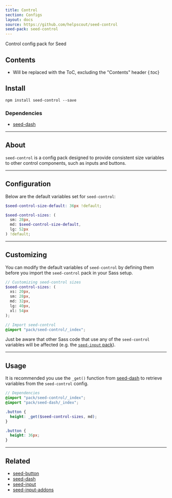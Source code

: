 ```yaml
---
title: Control
section: Configs
layout: docs
source: https://github.com/helpscout/seed-control
seed-pack: seed-control
---
```


Control config pack for Seed

## Contents

* Will be replaced with the ToC, excluding the "Contents" header
{:toc}

## Install

```
npm install seed-control --save
```


### Dependencies

* [seed-dash](/seed/packs/seed-dash)


---



## About

`seed-control` is a config pack designed to provide consistent size variables to other control components, such as inputs and buttons.



---



## Configuration

Below are the default variables set for `seed-control`:

```seed-control/_config.scss
$seed-control-size-default: 36px !default;

$seed-control-sizes: (
  sm: 28px,
  md: $seed-control-size-default,
  lg: 52px
) !default;
```



---



## Customizing

You can modify the default variables of `seed-control` by defining them before you import the `seed-control` pack in your Sass setup.

```scss/configs/_seed-control.scss
// Customizing seed-control sizes
$seed-control-sizes: (
  xs: 20px,
  sm: 28px,
  md: 32px,
  lg: 40px,
  xl: 54px
);

// Import seed-control
@import "pack/seed-control/_index";
```

Just be aware that other Sass code that use any of the `seed-control` variables will be affected (e.g. the [`seed-input` pack](/seed/packs/seed-input)).



---


## Usage

It is recommended you use the `_get()` function from [seed-dash](/seed/packs/seed-dash) to retrieve variables from the `seed-control` config.

```_button.scss
// Dependencies
@import "pack/seed-control/_index";
@import "pack/seed-dash/_index";

.button {
  height: _get($seed-control-sizes, md);
}
```

```button.css
.button {
  height: 36px;
}
```



---



## Related

* [seed-button](/seed/packs/seed-button)
* [seed-dash](/seed/packs/seed-dash)
* [seed-input](/seed/packs/seed-input)
* [seed-input-addons](/seed/packs/seed-input-addons)
